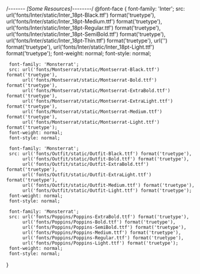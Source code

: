 /*------- [Some Resources]--------*/
@font-face {
     font-family: 'Inter';
     src: url('fonts/Inter/static/Inter_18pt-Black.ttf') format('truetype'),
          url('fonts/Inter/static/Inter_18pt-Medium.ttf') format('truetype'),
          url('fonts/Inter/static/Inter_18pt-Regular.ttf') format('truetype'),
          url('fonts/Inter/static/Inter_18pt-SemiBold.ttf') format('truetype'),
          url('fonts/Inter/static/Inter_18pt-Thin.ttf') format('truetype'),
          url('') format('truetype'),
          url('fonts/Inter/static/Inter_18pt-Light.ttf') format('truetype');
     font-weight: normal;
     font-style: normal;
 
     font-family: 'Monsterrat';
     src: url('fonts/Montserrat/static/Montserrat-Black.ttf') format('truetype'),
          url('fonts/Montserrat/static/Montserrat-Bold.ttf') format('truetype'),
          url('fonts/Montserrat/static/Montserrat-ExtraBold.ttf') format('truetype'),
          url('fonts/Montserrat/static/Montserrat-ExtraLight.ttf') format('truetype'),
          url('fonts/Montserrat/static/Montserrat-Medium.ttf') format('truetype'),
          url('fonts/Montserrat/static/Montserrat-Light.ttf') format('truetype');
     font-weight: normal;
     font-style: normal;

     font-family: 'Monsterrat';
     src: url('fonts/Outfit/static/Outfit-Black.ttf') format('truetype'),
          url('fonts/Outfit/static/Outfit-Bold.ttf') format('truetype'),
          url('fonts/Outfit/static/Outfit-ExtraBold.ttf') format('truetype'),
          url('fonts/Outfit/static/Outfit-ExtraLight.ttf') format('truetype'),
          url('fonts/Outfit/static/Outfit-Medium.ttf') format('truetype'),
          url('fonts/Outfit/static/Outfit-Light.ttf') format('truetype');
     font-weight: normal;
     font-style: normal;

     font-family: 'Monsterrat';
     src: url('fonts/Poppins/Poppins-ExtraBold.ttf') format('truetype'),
          url('fonts/Poppins/Poppins-Bold.ttf') format('truetype'),
          url('fonts/Poppins/Poppins-SemiBold.ttf') format('truetype'),
          url('fonts/Poppins/Poppins-Medium.ttf') format('truetype'),
          url('fonts/Poppins/Poppins-Regular.ttf') format('truetype'),
          url('fonts/Poppins/Poppins-Light.ttf') format('truetype');
     font-weight: normal;
     font-style: normal;
 }

